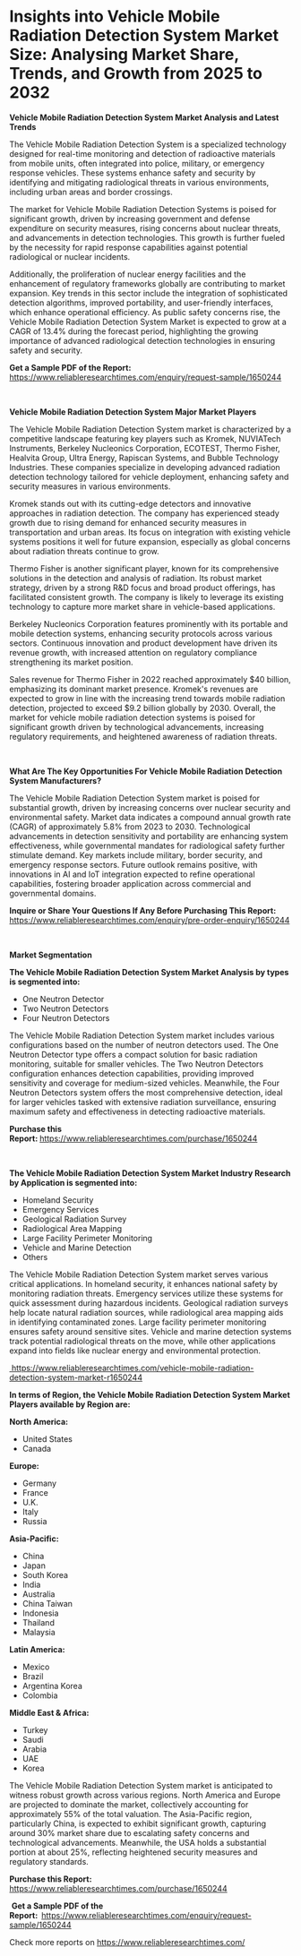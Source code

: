 <p><h1>Insights into Vehicle Mobile Radiation Detection System Market Size: Analysing Market Share, Trends, and Growth from 2025 to 2032</h1></p><p><strong>Vehicle Mobile Radiation Detection System Market Analysis and Latest Trends</strong></p>
<p><p>The Vehicle Mobile Radiation Detection System is a specialized technology designed for real-time monitoring and detection of radioactive materials from mobile units, often integrated into police, military, or emergency response vehicles. These systems enhance safety and security by identifying and mitigating radiological threats in various environments, including urban areas and border crossings. </p><p>The market for Vehicle Mobile Radiation Detection Systems is poised for significant growth, driven by increasing government and defense expenditure on security measures, rising concerns about nuclear threats, and advancements in detection technologies. This growth is further fueled by the necessity for rapid response capabilities against potential radiological or nuclear incidents. </p><p>Additionally, the proliferation of nuclear energy facilities and the enhancement of regulatory frameworks globally are contributing to market expansion. Key trends in this sector include the integration of sophisticated detection algorithms, improved portability, and user-friendly interfaces, which enhance operational efficiency. As public safety concerns rise, the Vehicle Mobile Radiation Detection System Market is expected to grow at a CAGR of 13.4% during the forecast period, highlighting the growing importance of advanced radiological detection technologies in ensuring safety and security.</p></p>
<p><strong>Get a Sample PDF of the Report:&nbsp;</strong> <a href="https://www.reliableresearchtimes.com/enquiry/request-sample/1650244?utm_campaign=3442&utm_medium=2&utm_source=Github&utm_content=ia&utm_term=23032025&utm_id=vehicle-mobile-radiation-detection-system">https://www.reliableresearchtimes.com/enquiry/request-sample/1650244</a></p>
<p>&nbsp;</p>
<p><strong>Vehicle Mobile Radiation Detection System Major Market Players</strong></p>
<p><p>The Vehicle Mobile Radiation Detection System market is characterized by a competitive landscape featuring key players such as Kromek, NUVIATech Instruments, Berkeley Nucleonics Corporation, ECOTEST, Thermo Fisher, Healvita Group, Ultra Energy, Rapiscan Systems, and Bubble Technology Industries. These companies specialize in developing advanced radiation detection technology tailored for vehicle deployment, enhancing safety and security measures in various environments.</p><p>Kromek stands out with its cutting-edge detectors and innovative approaches in radiation detection. The company has experienced steady growth due to rising demand for enhanced security measures in transportation and urban areas. Its focus on integration with existing vehicle systems positions it well for future expansion, especially as global concerns about radiation threats continue to grow.</p><p>Thermo Fisher is another significant player, known for its comprehensive solutions in the detection and analysis of radiation. Its robust market strategy, driven by a strong R&D focus and broad product offerings, has facilitated consistent growth. The company is likely to leverage its existing technology to capture more market share in vehicle-based applications.</p><p>Berkeley Nucleonics Corporation features prominently with its portable and mobile detection systems, enhancing security protocols across various sectors. Continuous innovation and product development have driven its revenue growth, with increased attention on regulatory compliance strengthening its market position.</p><p>Sales revenue for Thermo Fisher in 2022 reached approximately $40 billion, emphasizing its dominant market presence. Kromek's revenues are expected to grow in line with the increasing trend towards mobile radiation detection, projected to exceed $9.2 billion globally by 2030. Overall, the market for vehicle mobile radiation detection systems is poised for significant growth driven by technological advancements, increasing regulatory requirements, and heightened awareness of radiation threats.</p></p>
<p>&nbsp;</p>
<p><strong>What Are The Key Opportunities For Vehicle Mobile Radiation Detection System Manufacturers?</strong></p>
<p><p>The Vehicle Mobile Radiation Detection System market is poised for substantial growth, driven by increasing concerns over nuclear security and environmental safety. Market data indicates a compound annual growth rate (CAGR) of approximately 5.8% from 2023 to 2030. Technological advancements in detection sensitivity and portability are enhancing system effectiveness, while governmental mandates for radiological safety further stimulate demand. Key markets include military, border security, and emergency response sectors. Future outlook remains positive, with innovations in AI and IoT integration expected to refine operational capabilities, fostering broader application across commercial and governmental domains.</p></p>
<p><strong>Inquire or Share Your Questions If Any Before Purchasing This Report:</strong> <a href="https://www.reliableresearchtimes.com/enquiry/pre-order-enquiry/1650244?utm_campaign=3442&utm_medium=2&utm_source=Github&utm_content=ia&utm_term=23032025&utm_id=vehicle-mobile-radiation-detection-system">https://www.reliableresearchtimes.com/enquiry/pre-order-enquiry/1650244</a></p>
<p>&nbsp;</p>
<p><strong>Market Segmentation</strong></p>
<p><strong>The Vehicle Mobile Radiation Detection System Market Analysis by types is segmented into:</strong></p>
<p><ul><li>One Neutron Detector</li><li>Two Neutron Detectors</li><li>Four Neutron Detectors</li></ul></p>
<p><p>The Vehicle Mobile Radiation Detection System market includes various configurations based on the number of neutron detectors used. The One Neutron Detector type offers a compact solution for basic radiation monitoring, suitable for smaller vehicles. The Two Neutron Detectors configuration enhances detection capabilities, providing improved sensitivity and coverage for medium-sized vehicles. Meanwhile, the Four Neutron Detectors system offers the most comprehensive detection, ideal for larger vehicles tasked with extensive radiation surveillance, ensuring maximum safety and effectiveness in detecting radioactive materials.</p></p>
<p><strong>Purchase this Report:&nbsp;</strong><a href="https://www.reliableresearchtimes.com/purchase/1650244?utm_campaign=3442&utm_medium=2&utm_source=Github&utm_content=ia&utm_term=23032025&utm_id=vehicle-mobile-radiation-detection-system">https://www.reliableresearchtimes.com/purchase/1650244</a></p>
<p>&nbsp;</p>
<p><strong>The Vehicle Mobile Radiation Detection System Market Industry Research by Application is segmented into:</strong></p>
<p><ul><li>Homeland Security</li><li>Emergency Services</li><li>Geological Radiation Survey</li><li>Radiological Area Mapping</li><li>Large Facility Perimeter Monitoring</li><li>Vehicle and Marine Detection</li><li>Others</li></ul></p>
<p><p>The Vehicle Mobile Radiation Detection System market serves various critical applications. In homeland security, it enhances national safety by monitoring radiation threats. Emergency services utilize these systems for quick assessment during hazardous incidents. Geological radiation surveys help locate natural radiation sources, while radiological area mapping aids in identifying contaminated zones. Large facility perimeter monitoring ensures safety around sensitive sites. Vehicle and marine detection systems track potential radiological threats on the move, while other applications expand into fields like nuclear energy and environmental protection.</p></p>
<p><a href="https://www.reliableresearchtimes.com/vehicle-mobile-radiation-detection-system-market-r1650244?utm_campaign=3442&utm_medium=2&utm_source=Github&utm_content=ia&utm_term=23032025&utm_id=vehicle-mobile-radiation-detection-system">&nbsp;https://www.reliableresearchtimes.com/vehicle-mobile-radiation-detection-system-market-r1650244</a></p>
<p><strong>In terms of Region, the Vehicle Mobile Radiation Detection System Market Players available by Region are:</strong></p>
<p>
    <p> <strong> North America: </strong>
        <ul>
            <li>United States</li>
            <li>Canada</li>
        </ul>
        </p> 
    <p> <strong> Europe: </strong>
        <ul>
            <li>Germany</li>
            <li>France</li>
            <li>U.K.</li>
            <li>Italy</li>
            <li>Russia</li>
        </ul>
        </p> 
    <p> <strong> Asia-Pacific: </strong>
        <ul>
            <li>China</li>
            <li>Japan</li>
            <li>South Korea</li>
            <li>India</li>
            <li>Australia</li>
            <li>China Taiwan</li>
            <li>Indonesia</li>
            <li>Thailand</li>
            <li>Malaysia</li>
        </ul>
        </p> 
    <p> <strong> Latin America: </strong>
        <ul>
            <li>Mexico</li>
            <li>Brazil</li>
            <li>Argentina Korea</li>
            <li>Colombia</li>
        </ul>
        </p> 
    <p> <strong> Middle East & Africa: </strong>
        <ul>
            <li>Turkey</li>
            <li>Saudi</li>
            <li>Arabia</li>
            <li>UAE</li>
            <li>Korea</li>
        </ul>
    </p>
    </p>
<p><p>The Vehicle Mobile Radiation Detection System market is anticipated to witness robust growth across various regions. North America and Europe are projected to dominate the market, collectively accounting for approximately 55% of the total valuation. The Asia-Pacific region, particularly China, is expected to exhibit significant growth, capturing around 30% market share due to escalating safety concerns and technological advancements. Meanwhile, the USA holds a substantial portion at about 25%, reflecting heightened security measures and regulatory standards.</p></p>
<p><strong>Purchase this Report: </strong><a href="https://www.reliableresearchtimes.com/purchase/1650244?utm_campaign=3442&utm_medium=2&utm_source=Github&utm_content=ia&utm_term=23032025&utm_id=vehicle-mobile-radiation-detection-system">https://www.reliableresearchtimes.com/purchase/1650244</a></p>
<p>&nbsp;<strong>Get a Sample PDF of the Report:&nbsp;&nbsp;</strong><a href="https://www.reliableresearchtimes.com/enquiry/request-sample/1650244?utm_campaign=3442&utm_medium=2&utm_source=Github&utm_content=ia&utm_term=23032025&utm_id=vehicle-mobile-radiation-detection-system">https://www.reliableresearchtimes.com/enquiry/request-sample/1650244</a></p>
<p><strong></strong></p>
<p>Check more reports on <a href="https://www.reliableresearchtimes.com/?utm_campaign=3442&utm_medium=2&utm_source=Github&utm_content=ia&utm_term=23032025&utm_id=vehicle-mobile-radiation-detection-system">https://www.reliableresearchtimes.com/</a></p>